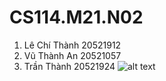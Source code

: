 

# CS114.M21.N02
1. Lê Chí Thành 20521912
2. Vũ Thành An 20521057
3. Trần Thành 20521924
![alt text](https://drive.google.com/file/d/1vz12I0ptjrmOdudC-_qDcY8XFfr3moIx/view?usp=sharing)
